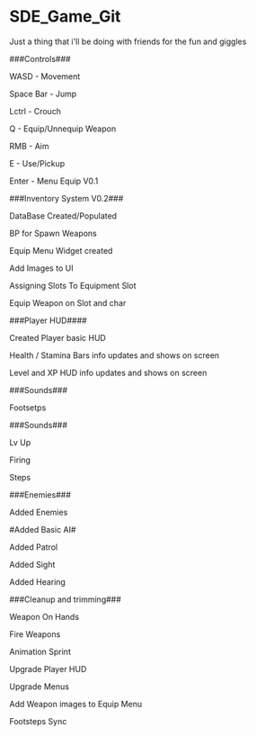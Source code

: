 # SDE_Game_Git

Just a thing that i'll be doing with friends for the fun and giggles

###Controls###

WASD - Movement

Space Bar - Jump

Lctrl - Crouch

Q - Equip/Unnequip Weapon

RMB - Aim

E - Use/Pickup

Enter - Menu Equip V0.1


###Inventory System V0.2###

DataBase Created/Populated

BP for Spawn Weapons

Equip Menu Widget created

Add Images to UI

Assigning Slots To Equipment Slot

Equip Weapon on Slot and char


###Player HUD####

Created Player basic HUD

Health / Stamina Bars info updates and shows on screen

Level and XP HUD info updates and shows on screen


###Sounds###

Footsetps


###Sounds###

Lv Up

Firing

Steps


###Enemies###

Added Enemies

#Added Basic AI#

Added Patrol

Added Sight

Added Hearing


###Cleanup and trimming###

Weapon On Hands

Fire Weapons

Animation Sprint

Upgrade Player HUD

Upgrade Menus

Add Weapon images to Equip Menu

Footsteps Sync

